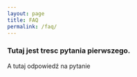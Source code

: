 ```yaml
---
layout: page
title: FAQ
permalink: /faq/
---
```


### Tutaj jest tresc pytania pierwszego. ###

A tutaj odpowiedź na pytanie
